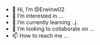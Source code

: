 - 👋 Hi, I’m @Erwinw02
- 👀 I’m interested in ...
- 🌱 I’m currently learning ..j.
- 💞️ I’m looking to collaborate on ...
- 📫 How to reach me ...

<!---
Erwinw02/Erwinw02 is a ✨ special ✨ repository because its `README.md` (this file) appears on your GitHub profile.
You can click the Preview link to take a look at your changes.
--->
